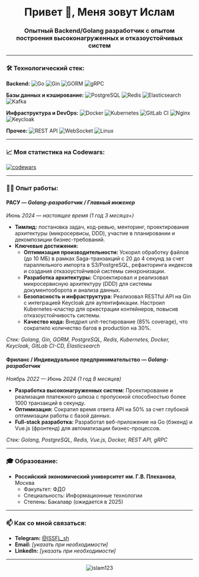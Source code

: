 
<h1 align="center">Привет 👋, Меня зовут Ислам</h1>
<h3 align="center">Опытный Backend/Golang разработчик с опытом построения высоконагруженных и отказоустойчивых систем</h3>

---

### 🛠️ Технологический стек:

**Backend:**
![Go](https://img.shields.io/badge/Go-00ADD8?style=for-the-badge&logo=go&logoColor=white)
![Gin](https://img.shields.io/badge/Gin-0099E1?style=for-the-badge&logo=go&logoColor=white)
![GORM](https://img.shields.io/badge/GORM-2D6?style=for-the-badge)
![gRPC](https://img.shields.io/badge/gRPC-2D6?style=for-the-badge&logo=grpc&logoColor=white)

**Базы данных и кэширование:**
![PostgreSQL](https://img.shields.io/badge/PostgreSQL-316192?style=for-the-badge&logo=postgresql&logoColor=white)
![Redis](https://img.shields.io/badge/Redis-DC382D?style=for-the-badge&logo=redis&logoColor=white)
![Elasticsearch](https://img.shields.io/badge/Elasticsearch-005571?style=for-the-badge&logo=elasticsearch&logoColor=white)
![Kafka](https://img.shields.io/badge/Apache_Kafka-231F20?style=for-the-badge&logo=apache-kafka&logoColor=white)

**Инфраструктура и DevOps:**
![Docker](https://img.shields.io/badge/Docker-2496ED?style=for-the-badge&logo=docker&logoColor=white)
![Kubernetes](https://img.shields.io/badge/Kubernetes-326CE5?style=for-the-badge&logo=kubernetes&logoColor=white)
![GitLab CI](https://img.shields.io/badge/GitLab_CI-FC6D26?style=for-the-badge&logo=gitlab&logoColor=white)
![Nginx](https://img.shields.io/badge/Nginx-009639?style=for-the-badge&logo=nginx&logoColor=white)
![Keycloak](https://img.shields.io/badge/Keycloak-2D6?style=for-the-badge&logo=keycloak&logoColor=white)

**Прочее:**
![REST API](https://img.shields.io/badge/REST_API-FF6C37?style=for-the-badge&logo=api&logoColor=white)
![WebSocket](https://img.shields.io/badge/WebSocket-2D6?style=for-the-badge&logo=socket.io&logoColor=white)
![Linux](https://img.shields.io/badge/Linux-FCC624?style=for-the-badge&logo=linux&logoColor=black)

---

### 📈 Моя статистика на Codewars:

[![codewars](https://www.codewars.com/users/Islam123/badges/large)](https://www.codewars.com/users/Islam123)

---

### 👨‍💻 Опыт работы:

#### **РАСУ** — *Golang-разработчик / Главный инженер*
*Июнь 2024 — настоящее время (1 год 3 месяца+)*

*   **Тимлид:** постановка задач, код-ревью, менторинг, проектирование архитектуры (микросервисы, DDD), участие в планировании и декомпозиции бизнес-требований.
*   **Ключевые достижения:**
    *   **Оптимизация производительности:** Ускорил обработку файлов (до 10 МБ) в рамках Saga-транзакций с 20 до 4 секунд за счет параллельного импорта в S3/PostgreSQL, рефакторинга индексов и создания отказоустойчивой системы синхронизации.
    *   **Разработка архитектуры:** Спроектировал и реализовал микросервисную архитектуру (DDD) для системы документооборота и анализа данных.
    *   **Безопасность и инфраструктура:** Реализовал RESTful API на Gin с интеграцией Keycloak для аутентификации. Настроил Kubernetes-кластер для оркестрации контейнеров, повысив отказоустойчивость системы.
    *   **Качество кода:** Внедрил unit-тестирование (85% coverage), что сократило количество багов в production на 30%.

*Стек: Golang, Gin, GORM, PostgreSQL, Redis, Kubernetes, Docker, Keycloak, GitLab CI-CD, Elasticsearch*

#### **Фриланс / Индивидуальное предпринимательство** — *Golang-разработчик*
*Ноябрь 2022 — Июнь 2024 (1 год 8 месяцев)*

*   **Разработка высоконагруженных систем:** Проектирование и реализация платежного шлюза с пропускной способностью более 1000 транзакций в секунду.
*   **Оптимизация:** Сократил время ответа API на 50% за счет глубокой оптимизации работы с базой данных.
*   **Full-stack разработка:** Разработал веб-приложение на Go (бэкенд) и Vue.js (фронтенд) для автоматизации бизнес-процессов.

*Стек: Golang, PostgreSQL, Redis, Vue.js, Docker, REST API, gRPC*

---

### 🎓 Образование:

*   **Российский экономический университет им. Г.В. Плеханова**, Москва
    *   Факультет: ФДО
    *   Специальность: Информационные технологии
    *   Степень: Бакалавр (ожидается в 2025)

---

### 📫 Как со мной связаться:

*   **Telegram:** [@ISSFL_sh](https://t.me/ISSFL_sh)
*   **Email:** *[указать при необходимости]*
*   **LinkedIn:** *[указать при необходимости]*

---

<p align="center">
  <img src="https://github-readme-stats.vercel.app/api/top-langs?username=islam123&show_icons=true&locale=en&layout=compact&theme=radical" alt="islam123" />
</p>
